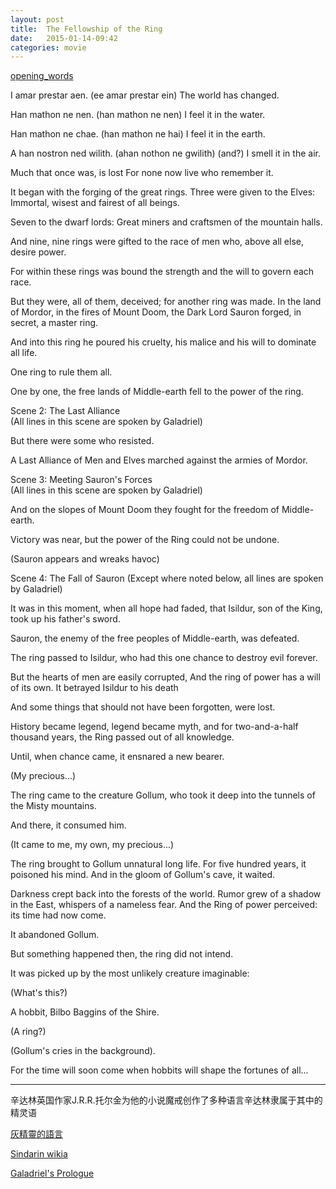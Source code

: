 ```yaml
---
layout: post
title:  The Fellowship of the Ring  
date:   2015-01-14-09:42  
categories: movie
---
```


[opening_words](/resource/music/The_Fellowship_of_the_Ring/opening_words.mp3)
  

I amar prestar aen. (ee amar prestar ein)
The world has changed.

Han mathon ne nen. (han mathon ne nen)
I feel it in the water.

Han mathon ne chae. (han mathon ne hai)
I feel it in the earth.

A han nostron ned wilith. (ahan nothon ne gwilith)
(and?) I smell it in the air.

Much that once was, is lost
For none now live who remember it.

It began with the forging of the great rings.
Three were given to the Elves:
Immortal, wisest and fairest of all beings.

Seven to the dwarf lords:
Great miners and craftsmen of the mountain halls.

And nine, nine rings were gifted to the race of men who,
above all else, desire power.

For within these rings was bound the strength
and the will to govern each race.

But they were, all of them, deceived;
for another ring was made.
In the land of Mordor, in the fires of Mount Doom,
the Dark Lord Sauron forged, in secret, a master ring.

And into this ring he poured his cruelty, his malice
and his will to dominate all life.

One ring to rule them all.

One by one, the free lands of Middle-earth fell
to the power of the ring.
 

Scene 2:  The Last Alliance  
(All lines in this scene are spoken by Galadriel)

But there were some who resisted.

A Last Alliance of Men and Elves
marched against the armies of Mordor.
 

Scene 3:  Meeting Sauron's Forces  
(All lines in this scene are spoken by Galadriel)

And on the slopes of Mount Doom they fought
for the freedom of Middle-earth.

Victory was near,
but the power of the Ring could not be undone.

(Sauron appears and wreaks havoc)
 

Scene 4:  The Fall of Sauron
(Except where noted below, all lines are spoken by Galadriel)

It was in this moment, when all hope had faded,
that Isildur, son of the King, took up his father's sword.

Sauron, the enemy of the free peoples of Middle-earth,
was defeated.

The ring passed to Isildur,
who had this one chance to destroy evil forever.

But the hearts of men are easily corrupted,
And the ring of power has a will of its own.
It betrayed Isildur to his death

And some things that should not have been forgotten,
were lost.

History became legend, legend became myth,
and for two-and-a-half thousand years,
the Ring passed out of all knowledge.

Until, when chance came, it ensnared a new bearer.

(My precious...)

The ring came to the creature Gollum, who took it
deep into the tunnels of the Misty mountains.

And there, it consumed him.

(It came to me, my own, my precious...)

The ring brought to Gollum unnatural long life.
For five hundred years, it poisoned his mind.
And in the gloom of Gollum's cave, it waited.

Darkness crept back into the forests of the world.
Rumor grew of a shadow in the East,
whispers of a nameless fear.
And the Ring of power perceived:
its time had now come.

It abandoned Gollum.

But something happened then, the ring did not intend.

It was picked up by the most unlikely creature imaginable:

(What's this?)

A hobbit, Bilbo Baggins of the Shire.

(A ring?)

(Gollum's cries in the background).

For the time will soon come when hobbits
will shape the fortunes of all...

---
辛达林英国作家J.R.R.托尔金为他的小说魔戒创作了多种语言辛达林隶属于其中的精灵语  

[灰精靈的語言](http://zh.wikipedia.org/wiki/%E8%BE%9B%E9%81%94%E6%9E%97%E8%AA%9E)  


[Sindarin wikia](http://lotr.wikia.com/wiki/Sindarin)  

[ Galadriel's Prologue](http://www.elvish.org/gwaith/movie_fotr.htm)  
